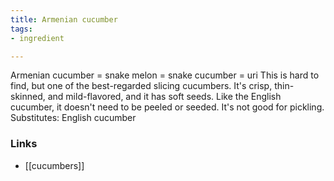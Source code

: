 ```yaml
---
title: Armenian cucumber
tags:
- ingredient

---
```

Armenian cucumber = snake melon = snake cucumber = uri This is hard to find, but one of the best-regarded slicing cucumbers. It's crisp, thin-skinned, and mild-flavored, and it has soft seeds. Like the English cucumber, it doesn't need to be peeled or seeded. It's not good for pickling. Substitutes: English cucumber

### Links

* [[cucumbers]]
